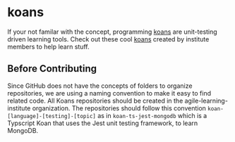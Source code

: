 # koans

If your not familar with the concept, programming [koans](https://github.com/topics/koans) are unit-testing driven learning tools. Check out these cool [koans](https://github.com/orgs/agile-learning-institute/repositories?q=koan&type=all) created by institute members to help learn stuff.

## Before Contributing

Since GitHub does not have the concepts of folders to organize repositories, we are using a naming convention to make it easy to find related code. All Koans repositories should be created in the agile-learning-institute organization. The repositories should follow this convention ```koan-[language]-[testing]-[topic]``` as in ```koan-ts-jest-mongodb``` which is a Typscript Koan that uses the Jest unit testing framework, to learn MongoDB.

